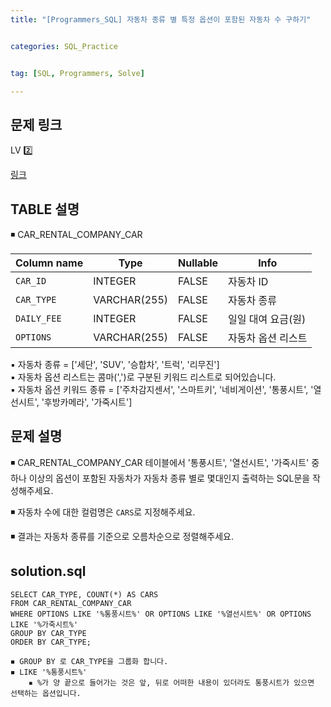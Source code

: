 ```yaml
---
title: "[Programmers_SQL] 자동차 종류 별 특정 옵션이 포함된 자동차 수 구하기"


categories: SQL_Practice


tag: [SQL, Programmers, Solve]

---
```


## 문제 링크

LV 2️⃣

[링크](https://school.programmers.co.kr/learn/courses/30/lessons/151137)

## TABLE 설명

◾ CAR_RENTAL_COMPANY_CAR 

|Column name|Type|Nullable|Info|
|-|-|-|-|
|`CAR_ID`|INTEGER|FALSE|자동차 ID|
|`CAR_TYPE`|VARCHAR(255)|FALSE|자동차 종류|
|`DAILY_FEE`|INTEGER|FALSE|일일 대여 요금(원)|
|`OPTIONS`|VARCHAR(255)|FALSE|자동차 옵션 리스트|

▪ 자동차 종류 = ['세단', 'SUV', '승합차', '트럭', '리무진']   
▪ 자동차 옵션 리스트는 콤마(',')로 구분된 키워드 리스트로 되어있습니다.    
▪ 자동차 옵션 키워드 종류 = ['주차감지센서', '스마트키', '네비게이션', '통풍시트', '열선시트', '후방카메라', '가죽시트']

## 문제 설명

◾ CAR_RENTAL_COMPANY_CAR 테이블에서 '통풍시트', '열선시트', '가죽시트' 중 하나 이상의 옵션이 포함된 자동차가 자동차 종류 별로 몇대인지 출력하는 SQL문을 작성해주세요. 

◾ 자동차 수에 대한 컬럼명은 `CARS`로 지정해주세요. 

◾ 결과는 자동차 종류를 기준으로 오름차순으로 정렬해주세요. 

## solution.sql
    SELECT CAR_TYPE, COUNT(*) AS CARS
    FROM CAR_RENTAL_COMPANY_CAR
    WHERE OPTIONS LIKE '%통풍시트%' OR OPTIONS LIKE '%열선시트%' OR OPTIONS LIKE '%가죽시트%'
    GROUP BY CAR_TYPE
    ORDER BY CAR_TYPE;


```
◾ GROUP BY 로 CAR_TYPE을 그룹화 합니다. 
◾ LIKE '%통풍시트%' 
    ▪ %가 양 끝으로 들어가는 것은 앞, 뒤로 어떠한 내용이 있더라도 통풍시트가 있으면 선택하는 옵션입니다. 
```
